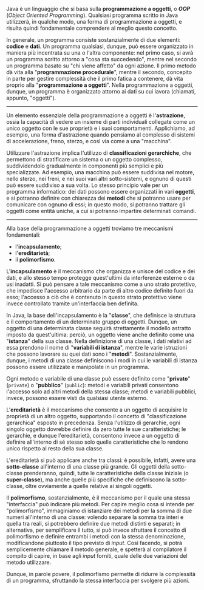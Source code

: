 Java è un linguaggio che si basa sulla **programmazione a oggetti**, o ***OOP*** (*Object Oriented Programming*). Qualsiasi programma scritto in Java utilizzerà, in qualche modo, una forma di programmazione a oggetti, e risulta quindi fondamentale comprendere al meglio questo concetto.

In generale, un programma consiste sostanzialmente di due elementi: **codice** e **dati**. Un programma qualsiasi, dunque, può essere organizzato in maniera più incentrata su una o l'altra componente: nel primo caso, si avrà un programma scritto attorno a "cosa sta succedendo", mentre nel secondo un programma basato su "chi viene affetto" da ogni azione. Il primo metodo dà vita alla "**programmazione procedurale**", mentre il secondo, concepito in parte per gestire complessità che il primo fatica a contenere, dà vita proprio alla "**programmazione a oggetti**". Nella programmazione a oggetti, dunque, un programma è organizzato attorno ai dati su cui lavora (chiamati, appunto, "oggetti").
___
Un elemento essenziale della programmazione a oggetti è l'**astrazione**, ossia la capacità di vedere un insieme di parti individuali collegate come un unico oggetto con le sue proprietà e i suoi comportamenti. Applichiamo, ad esempio, una forma d'astrazione quando pensiamo al complesso di sistemi di accelerazione, freno, sterzo, e così via come a una "macchina".

Utilizzare l'astrazione implica l'utilizzo di **classificazioni gerarchiche**, che permettono di stratificare un sistema o un oggetto complesso, suddividendolo gradualmente in componenti più semplici e più specializzate. Ad esempio, una macchina può essere suddivisa nel motore, nello sterzo, nei freni, e nei suoi vari altri sotto-sistemi, e ognuno di questi può essere suddiviso a sua volta. Lo stesso principio vale per un programma informatico: dei dati possono essere organizzati in vari **oggetti**, e si potranno definire con chiarezza dei **metodi** che si potranno usare per comunicare con ognuno di essi; in questo modo, si potranno trattare gli oggetti come entità uniche, a cui si potranno impartire determinati comandi.
___
Alla base della programmazione a oggetti troviamo tre meccanismi fondamentali:
- l'**incapsulamento**;
- l'**ereditarietà**;
- il **polimorfismo**.

L'**incapsulamento** è il meccanismo che organizza e unisce del codice e dei dati, e allo stesso tempo protegge quest'ultimi da interferenze esterne o da usi inadatti. Si può pensare a tale meccanismo come a uno strato protettivo, che impedisce l'accesso arbitrario da parte di altro codice definito fuori da esso; l'accesso a ciò che è contenuto in questo strato protettivo viene invece controllato tramite un'interfaccia ben definita. 

In Java, la base dell'incapsulamento è la "**classe**", che definisce la struttura e il comportamento di un determinato gruppo di oggetti. Dunque, un oggetto di una determinata classe seguirà strettamente il modello astratto imposto da quest'ultima: perciò, un oggetto viene anche definito come una "**istanza**" della sua classe. Nella definizione di una classe, i dati relativi ad essa prendono il nome di "**variabili di istanza**", mentre le varie istruzioni che possono lavorare su quei dati sono i "**metodi**". Sostanzialmente, dunque, i metodi di una classe definiscono i modi in cui le variabili di istanza possono essere utilizzate e manipolate in un programma.

Ogni metodo e variabile di una classe può essere definito come "**privato**" (`private`) o "**pubblico**" (`public`): metodi e variabili privati consentono l'accesso solo ad altri metodi della stessa classe; metodi e variabili pubblici, invece, possono essere visti da qualsiasi utente esterno.

L'**ereditarietà** è il meccanismo che consente a un oggetto di acquisire le proprietà di un altro oggetto, supportando il concetto di "classificazione gerarchica" esposto in precedenza. Senza l'utilizzo di gerarchie, ogni singolo oggetto dovrebbe definire da zero tutte le sue caratteristiche; le gerarchie, e dunque l'ereditarietà, consentono invece a un oggetto di definire all'interno di sé stesso solo quelle caratteristiche che lo rendono unico rispetto al resto della sua classe.

L'ereditarietà si può applicare anche tra classi: è possibile, infatti, avere una **sotto-classe** all'interno di una classe più grande. Gli oggetti della sotto-classe prenderanno, quindi, tutte le caratteristiche della classe iniziale (o **super-classe**), ma anche quelle più specifiche che definiscono la sotto-classe, oltre ovviamente a quelle relative ai singoli oggetti.

Il **polimorfismo**, sostanzialmente, è il meccanismo per il quale una stessa "interfaccia" può indicare più metodi. Per capire meglio cosa si intende per "polimorfismo", immaginiamo di istanziare dei metodi per la somma di due numeri all'interno di una classe: volendo separare la somma tra interi e quella tra reali, si potrebbero definire due metodi distinti e separati; in alternativa, per semplificare il tutto, si può invece sfruttare il concetto di polimorfismo e definire entrambi i metodi con la stessa denominazione, modificandone piuttosto il tipo previsto di *input*. Così facendo, si potrà semplicemente chiamare il metodo generale, e spetterà al compilatore il compito di capire, in base agli *input* forniti, quale delle due variazioni del metodo utilizzare.

Dunque, in parole povere, il polimorfismo permette di ridurre la complessità di un programma, sfruttando la stessa interfaccia per svolgere più azioni.

